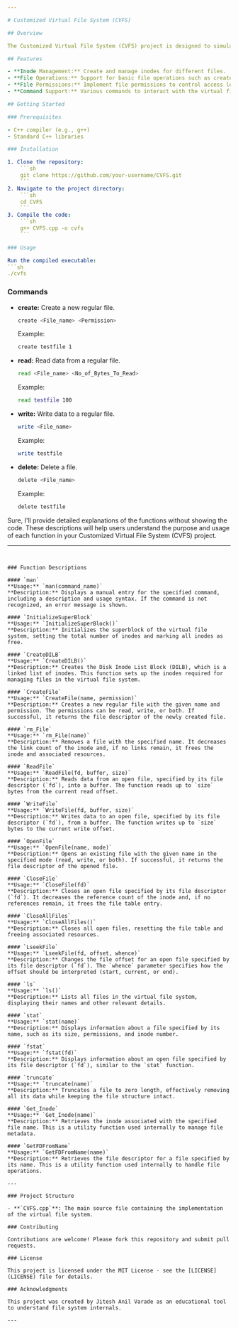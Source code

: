 ```yaml
---

# Customized Virtual File System (CVFS)

## Overview

The Customized Virtual File System (CVFS) project is designed to simulate the behavior of a file system, providing an educational tool to understand file system internals. This project allows the creation, management, and manipulation of files within a virtualized environment, helping users comprehend how file systems handle files, inodes, and related structures.

## Features

- **Inode Management:** Create and manage inodes for different files.
- **File Operations:** Support for basic file operations such as create, read, write, and delete.
- **File Permissions:** Implement file permissions to control access levels.
- **Command Support:** Various commands to interact with the virtual file system, with descriptions available via the `man` function.

## Getting Started

### Prerequisites

- C++ compiler (e.g., g++)
- Standard C++ libraries

### Installation

1. Clone the repository:
    ```sh
    git clone https://github.com/your-username/CVFS.git
    ```
2. Navigate to the project directory:
    ```sh
    cd CVFS
    ```
3. Compile the code:
    ```sh
    g++ CVFS.cpp -o cvfs
    ```

### Usage

Run the compiled executable:
```sh
./cvfs
```

### Commands

- **create:** Create a new regular file.
  ```sh
  create <File_name> <Permission>
  ```
  Example:
  ```sh
  create testfile 1
  ```

- **read:** Read data from a regular file.
  ```sh
  read <File_name> <No_of_Bytes_To_Read>
  ```
  Example:
  ```sh
  read testfile 100
  ```

- **write:** Write data to a regular file.
  ```sh
  write <File_name>
  ```
  Example:
  ```sh
  write testfile
  ```

- **delete:** Delete a file.
  ```sh
  delete <File_name>
  ```
  Example:
  ```sh
  delete testfile
  ```

Sure, I'll provide detailed explanations of the functions without showing the code. These descriptions will help users understand the purpose and usage of each function in your Customized Virtual File System (CVFS) project.

---
```


### Function Descriptions

#### `man`
**Usage:** `man(command_name)`
**Description:** Displays a manual entry for the specified command, including a description and usage syntax. If the command is not recognized, an error message is shown.

#### `InitializeSuperBlock`
**Usage:** `InitializeSuperBlock()`
**Description:** Initializes the superblock of the virtual file system, setting the total number of inodes and marking all inodes as free.

#### `CreateDILB`
**Usage:** `CreateDILB()`
**Description:** Creates the Disk Inode List Block (DILB), which is a linked list of inodes. This function sets up the inodes required for managing files in the virtual file system.

#### `CreateFile`
**Usage:** `CreateFile(name, permission)`
**Description:** Creates a new regular file with the given name and permission. The permissions can be read, write, or both. If successful, it returns the file descriptor of the newly created file.

#### `rm_File`
**Usage:** `rm_File(name)`
**Description:** Removes a file with the specified name. It decreases the link count of the inode and, if no links remain, it frees the inode and associated resources.

#### `ReadFile`
**Usage:** `ReadFile(fd, buffer, size)`
**Description:** Reads data from an open file, specified by its file descriptor (`fd`), into a buffer. The function reads up to `size` bytes from the current read offset.

#### `WriteFile`
**Usage:** `WriteFile(fd, buffer, size)`
**Description:** Writes data to an open file, specified by its file descriptor (`fd`), from a buffer. The function writes up to `size` bytes to the current write offset.

#### `OpenFile`
**Usage:** `OpenFile(name, mode)`
**Description:** Opens an existing file with the given name in the specified mode (read, write, or both). If successful, it returns the file descriptor of the opened file.

#### `CloseFile`
**Usage:** `CloseFile(fd)`
**Description:** Closes an open file specified by its file descriptor (`fd`). It decreases the reference count of the inode and, if no references remain, it frees the file table entry.

#### `CloseAllFiles`
**Usage:** `CloseAllFiles()`
**Description:** Closes all open files, resetting the file table and freeing associated resources.

#### `LseekFile`
**Usage:** `LseekFile(fd, offset, whence)`
**Description:** Changes the file offset for an open file specified by its file descriptor (`fd`). The `whence` parameter specifies how the offset should be interpreted (start, current, or end).

#### `ls`
**Usage:** `ls()`
**Description:** Lists all files in the virtual file system, displaying their names and other relevant details.

#### `stat`
**Usage:** `stat(name)`
**Description:** Displays information about a file specified by its name, such as its size, permissions, and inode number.

#### `fstat`
**Usage:** `fstat(fd)`
**Description:** Displays information about an open file specified by its file descriptor (`fd`), similar to the `stat` function.

#### `truncate`
**Usage:** `truncate(name)`
**Description:** Truncates a file to zero length, effectively removing all its data while keeping the file structure intact.

#### `Get_Inode`
**Usage:** `Get_Inode(name)`
**Description:** Retrieves the inode associated with the specified file name. This is a utility function used internally to manage file metadata.

#### `GetFDFromName`
**Usage:** `GetFDFromName(name)`
**Description:** Retrieves the file descriptor for a file specified by its name. This is a utility function used internally to handle file operations.

---

### Project Structure

- **`CVFS.cpp`**: The main source file containing the implementation of the virtual file system.

### Contributing

Contributions are welcome! Please fork this repository and submit pull requests.

### License

This project is licensed under the MIT License - see the [LICENSE](LICENSE) file for details.

### Acknowledgments

This project was created by Jitesh Anil Varade as an educational tool to understand file system internals.

---
